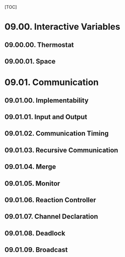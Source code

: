 [TOC]

# 09.00. Interactive Variables
## 09.00.00. Thermostat
## 09.00.01. Space
# 09.01. Communication
## 09.01.00. Implementability
## 09.01.01. Input and Output
## 09.01.02. Communication Timing
## 09.01.03. Recursive Communication
## 09.01.04. Merge
## 09.01.05. Monitor
## 09.01.06. Reaction Controller
## 09.01.07. Channel Declaration
## 09.01.08. Deadlock
## 09.01.09. Broadcast